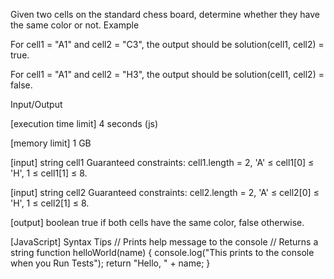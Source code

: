 Given two cells on the standard chess board, determine whether they have the same color or not.
Example


For cell1 = "A1" and cell2 = "C3", the output should be
solution(cell1, cell2) = true.



For cell1 = "A1" and cell2 = "H3", the output should be
solution(cell1, cell2) = false.



Input/Output


[execution time limit] 4 seconds (js)


[memory limit] 1 GB


[input] string cell1
Guaranteed constraints:
cell1.length = 2,
'A' ≤ cell1[0] ≤ 'H',
1 ≤ cell1[1] ≤ 8.


[input] string cell2
Guaranteed constraints:
cell2.length = 2,
'A' ≤ cell2[0] ≤ 'H',
1 ≤ cell2[1] ≤ 8.


[output] boolean
true if both cells have the same color, false otherwise.


[JavaScript] Syntax Tips
// Prints help message to the console
// Returns a string
function helloWorld(name) {
    console.log("This prints to the console when you Run Tests");
    return "Hello, " + name;
}



